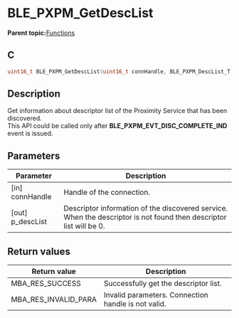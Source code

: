 # BLE\_PXPM\_GetDescList

**Parent topic:**[Functions](GUID-B1B3B94F-2A47-4042-83D2-C565B5E5F44B.md)

## C

```c
uint16_t BLE_PXPM_GetDescList(uint16_t connHandle, BLE_PXPM_DescList_T *p_descList);
```

## Description

Get information about descriptor list of the Proximity Service that has been discovered.<br />This API could be called only after **BLE\_PXPM\_EVT\_DISC\_COMPLETE\_IND** event is issued.

## Parameters

|Parameter|Description|
|---------|-----------|
|\[in\] connHandle|Handle of the connection.|
|\[out\] p\_descList|Descriptor information of the discovered service. When the descriptor is not found then descriptor list will be 0.|

## Return values

|Return value|Description|
|------------|-----------|
|MBA\_RES\_SUCCESS|Successfully get the descriptor list.|
|MBA\_RES\_INVALID\_PARA|Invalid parameters. Connection handle is not valid.|

